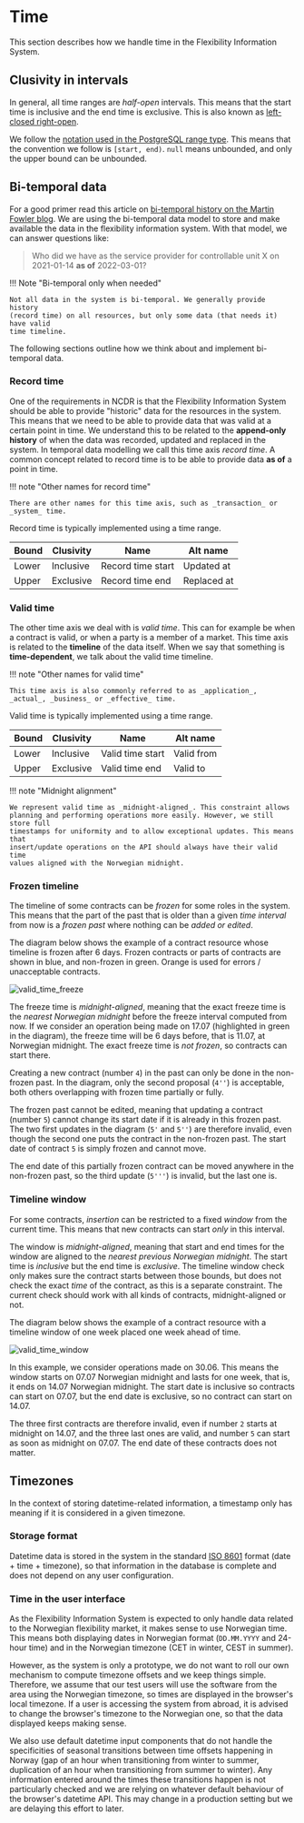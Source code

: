 # Time

This section describes how we handle time in the Flexibility Information System.

## Clusivity in intervals

In general, all time ranges are _half-open_ intervals. This means that the start
time is inclusive and the end time is exclusive. This is also known as
[left-closed right-open](https://en.wikipedia.org/wiki/Interval_(mathematics)).

We follow the
[notation used in the PostgreSQL range type](https://www.postgresql.org/docs/15/rangetypes.html#RANGETYPES-IO).
This means that the convention we follow is `[start, end)`. `null` means
unbounded, and only the upper bound can be unbounded.

## Bi-temporal data

For a good primer read this article on
[bi-temporal history on the Martin Fowler blog](https://martinfowler.com/articles/bitemporal-history.html).
We are using the bi-temporal data model to store and make available the data in
the flexibility information system. With that model, we can answer questions
like:

> Who did we have as the service provider for controllable unit X on 2021-01-14
> **as of** 2022-03-01?

!!! Note "Bi-temporal only when needed"

    Not all data in the system is bi-temporal. We generally provide history
    (record time) on all resources, but only some data (that needs it) have valid
    time timeline.

The following sections outline how we think about and implement
bi-temporal data.

### Record time

One of the requirements in NCDR is that the Flexibility Information System
should be able to provide "historic" data for the resources in the system. This
means that we need to be able to provide data that was valid at a certain point
in time. We understand this to be related to the **append-only history** of when
the data was recorded, updated and replaced in the system. In temporal data
modelling we call this time axis _record time_. A common concept related to
record time is to be able to provide data **as of** a point in time.

!!! note "Other names for record time"

    There are other names for this time axis, such as _transaction_ or _system_ time.

Record time is typically implemented using a time range.

| Bound | Clusivity | Name              | Alt name    |
|-------|-----------|-------------------|-------------|
| Lower | Inclusive | Record time start | Updated at  |
| Upper | Exclusive | Record time end   | Replaced at |

### Valid time

The other time axis we deal with is _valid time_. This can for example be when a
contract is valid, or when a party is a member of a market. This time axis is
related to the **timeline** of the data itself. When we say that something is
**time-dependent**, we talk about the valid time timeline.

!!! note "Other names for valid time"

    This time axis is also commonly referred to as _application_, _actual_, _business_ or _effective_ time.

Valid time is typically implemented using a time range.

| Bound | Clusivity | Name             | Alt name   |
|-------|-----------|------------------|------------|
| Lower | Inclusive | Valid time start | Valid from |
| Upper | Exclusive | Valid time end   | Valid to   |

!!! note "Midnight alignment"

    We represent valid time as _midnight-aligned_. This constraint allows
    planning and performing operations more easily. However, we still store full
    timestamps for uniformity and to allow exceptional updates. This means that
    insert/update operations on the API should always have their valid time
    values aligned with the Norwegian midnight.

### Frozen timeline

The timeline of some contracts can be _frozen_ for some roles in the system.
This means that the part of the past that is older than a given _time interval_
from now is a _frozen past_ where nothing can be _added or edited_.

The diagram below shows the example of a contract resource whose timeline is
frozen after 6 days. Frozen contracts or parts of contracts are shown in blue,
and non-frozen in green. Orange is used for errors / unacceptable contracts.

![valid_time_freeze](diagrams/valid_time_freeze.png)

The freeze time is _midnight-aligned_, meaning that the exact freeze time is the
_nearest Norwegian midnight_ before the freeze interval computed from now.
If we consider an operation being made on 17.07 (highlighted in green in the
diagram), the freeze time will be 6 days before, that is 11.07, at Norwegian
midnight. The exact freeze time is _not frozen_, so contracts can start there.

Creating a new contract (number `4`) in the past can only be done in the
non-frozen past. In the diagram, only the second proposal (`4''`) is acceptable,
both others overlapping with frozen time partially or fully.

The frozen past cannot be edited, meaning that updating a contract (number `5`)
cannot change its start date if it is already in this frozen past. The two first
updates in the diagram (`5'` and `5''`) are therefore invalid, even though the
second one puts the contract in the non-frozen past. The start date of contract
`5` is simply frozen and cannot move.

The end date of this partially frozen contract can be moved anywhere in the
non-frozen past, so the third update (`5'''`) is invalid, but the last one is.

### Timeline window

For some contracts, _insertion_ can be restricted to a fixed _window_ from the
current time. This means that new contracts can start _only_ in this interval.

The window is _midnight-aligned_, meaning that start and end times for the
window are aligned to the _nearest previous Norwegian midnight_. The start time
is _inclusive_ but the end time is _exclusive_. The timeline window check only
makes sure the contract starts between those bounds, but does not check the
exact _time_ of the contract, as this is a separate constraint. The current
check should work with all kinds of contracts, midnight-aligned or not.

The diagram below shows the example of a contract resource with a timeline
window of one week placed one week ahead of time.

![valid_time_window](diagrams/valid_time_window.png)

In this example, we consider operations made on 30.06. This means the window
starts on 07.07 Norwegian midnight and lasts for one week, that is, it ends on
14.07 Norwegian midnight. The start date is inclusive so contracts can start on
07.07, but the end date is exclusive, so no contract can start on 14.07.

The three first contracts are therefore invalid, even if number `2` starts at
midnight on 14.07, and the three last ones are valid, and number `5` can start
as soon as midnight on 07.07. The end date of these contracts does not matter.

## Timezones

In the context of storing datetime-related information, a timestamp only has
meaning if it is considered in a given timezone.

### Storage format

Datetime data is stored in the system in the standard [ISO 8601](https://en.wikipedia.org/wiki/ISO_8601)
format (date + time + timezone), so that information in the database is complete
and does not depend on any user configuration.

### Time in the user interface

As the Flexibility Information System is expected to only handle data related to
the Norwegian flexibility market, it makes sense to use Norwegian time. This
means both displaying dates in Norwegian format (`DD.MM.YYYY` and 24-hour time)
and in the Norwegian timezone (CET in winter, CEST in summer).

However, as the system is only a prototype, we do not want to roll our own
mechanism to compute timezone offsets and we keep things simple. Therefore, we
assume that our test users will use the software from the area using the
Norwegian timezone, so times are displayed in the browser's local timezone. If
a user is accessing the system from abroad, it is advised to change the
browser's timezone to the Norwegian one, so that the data displayed keeps making
sense.

We also use default datetime input components that do not handle the
specificities of seasonal transitions between time offsets happening in Norway
(gap of an hour when transitioning from winter to summer, duplication of an
hour when transitioning from summer to winter). Any information entered around
the times these transitions happen is not particularly checked and we are
relying on whatever default behaviour of the browser's datetime API. This may
change in a production setting but we are delaying this effort to later.
